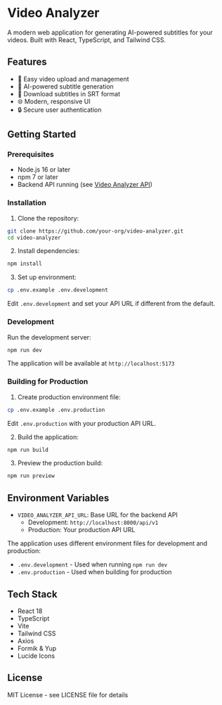 # Video Analyzer

A modern web application for generating AI-powered subtitles for your videos. Built with React, TypeScript, and Tailwind CSS.

## Features

- 🎥 Easy video upload and management
- 🤖 AI-powered subtitle generation
- 📝 Download subtitles in SRT format
- 🌐 Modern, responsive UI
- 🔒 Secure user authentication

## Getting Started

### Prerequisites

- Node.js 16 or later
- npm 7 or later
- Backend API running (see [Video Analyzer API](https://github.com/your-org/video-analyzer-api))

### Installation

1. Clone the repository:
```bash
git clone https://github.com/your-org/video-analyzer.git
cd video-analyzer
```

2. Install dependencies:
```bash
npm install
```

3. Set up environment:
```bash
cp .env.example .env.development
```
Edit `.env.development` and set your API URL if different from the default.

### Development

Run the development server:
```bash
npm run dev
```
The application will be available at `http://localhost:5173`

### Building for Production

1. Create production environment file:
```bash
cp .env.example .env.production
```
Edit `.env.production` with your production API URL.

2. Build the application:
```bash
npm run build
```

3. Preview the production build:
```bash
npm run preview
```

## Environment Variables

- `VIDEO_ANALYZER_API_URL`: Base URL for the backend API
  - Development: `http://localhost:8000/api/v1`
  - Production: Your production API URL

The application uses different environment files for development and production:
- `.env.development` - Used when running `npm run dev`
- `.env.production` - Used when building for production

## Tech Stack

- React 18
- TypeScript
- Vite
- Tailwind CSS
- Axios
- Formik & Yup
- Lucide Icons

## License

MIT License - see LICENSE file for details 